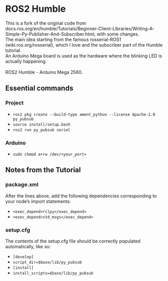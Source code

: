 # ROS2 Humble
This is a fork of the original code from docs.ros.org/en/humble/Tutorials/Beginner-Client-Libraries/Writing-A-Simple-Py-Publisher-And-Subscriber.html, with some changes.<br />
The main idea starting from the famous rosserial-ROS1 (wiki.ros.org/rosserial), which I love and the subscriber part of the Humble tutorial.<br />
An Arduino Mega board is used as the hardware where the blinking LED is actually happening.<br /><br />
ROS2 Humble - Arduino Mega 2560.<br />
## Essential commands<br />
### Project
- `ros2 pkg create --build-type ament_python --license Apache-2.0 py_pubsub`<br />
- `source install/setup.bash`<br />
- `ros2 run py_pubsub seriel`<br />
### Arduino
- `sudo chmod a+rw /dev/<your_port>`<br />
## Notes from the Tutorial<br /> 
### package.xml
After the lines above, add the following dependencies corresponding to your node’s import statements:<br />
- `<exec_depend>rclpy</exec_depend>`<br />
- `<exec_depend>std_msgs</exec_depend>`<br />
### setup.cfg
The contents of the setup.cfg file should be correctly populated automatically, like so:<br />
- `[develop]`<br />
- `script_dir=$base/lib/py_pubsub`<br />
- `[install]`<br />
- `install_scripts=$base/lib/py_pubsub`<br />
